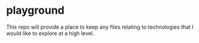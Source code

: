 # playground

This repo will provide a place to keep any files relating to technologies that I would like to explore at a high level.
